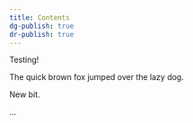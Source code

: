 ```yaml
---
title: Contents
dg-publish: true
dr-publish: true
---
```



Testing!

The quick brown fox jumped over the lazy dog.

New bit. 

…
